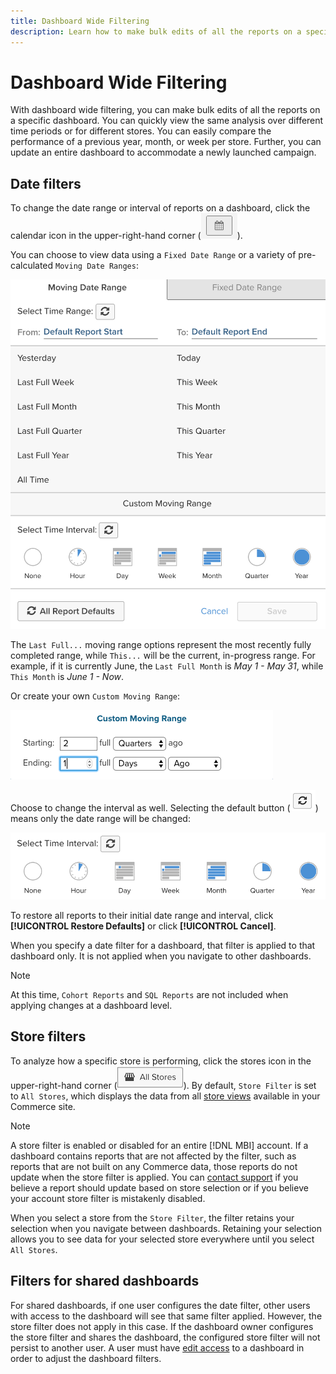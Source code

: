 ```yaml
---
title: Dashboard Wide Filtering
description: Learn how to make bulk edits of all the reports on a specific dashboard.
---
```

# Dashboard Wide Filtering

With dashboard wide filtering, you can make bulk edits of all the reports on a specific dashboard. You can quickly view the same analysis over different time periods or for different stores. You can easily compare the performance of a previous year, month, or week per store. Further, you can update an entire dashboard to accommodate a newly launched campaign.

## Date filters

To change the date range or interval of reports on a dashboard, click the calendar icon in the upper-right-hand corner (![calendar](../../assets/calendar-button.png)).

You can choose to view data using a `Fixed Date Range` or a variety of pre-calculated `Moving Date Ranges`:

![moving date ranges](../../assets/moving_date_ranges.png)

The `Last Full...` moving range options represent the most recently fully completed range, while `This...` will be the current, in-progress range. For example, if it is currently June, the `Last Full Month` is _May 1 - May 31_, while `This Month` is _June 1 - Now_.

Or create your own `Custom Moving Range`\:

![custom moving range](../../assets/custom-moving-range.png)

Choose to change the interval as well. Selecting the default button (![time interval default](../../assets/time_interval_default.png)) means only the date range will be changed:

![time interval](../../assets/time_interval.png)

To restore all reports to their initial date range and interval, click **[!UICONTROL Restore Defaults]** or click **[!UICONTROL Cancel]**.

When you specify a date filter for a dashboard, that filter is applied to that dashboard only. It is not applied when you navigate to other dashboards.

>[!NOTE]
>
>At this time, `Cohort Reports` and `SQL Reports` are not included when applying changes at a dashboard level.

## Store filters

To analyze how a specific store is performing, click the stores icon in the upper-right-hand corner (![Store Filter](../../assets/store-filter.png)). By default, `Store Filter` is set to `All Stores`, which displays the data from all [store views](https://docs.magento.com/user-guide/stores/stores-all-create-view.html) available in your Commerce site.

>[!NOTE]
>
>A store filter is enabled or disabled for an entire [!DNL MBI] account. If a dashboard contains reports that are not affected by the filter, such as reports that are not built on any Commerce data, those reports do not update when the store filter is applied. You can [contact support](../../getting-started/support.md) if you believe a report should update based on store selection or if you believe your account store filter is mistakenly disabled.

When you select a store from the `Store Filter`, the filter retains your selection when you navigate between dashboards. Retaining your selection allows you to see data for your selected store everywhere until you select `All Stores`.

## Filters for shared dashboards

For shared dashboards, if one user configures the date filter, other users with access to the dashboard will see that same filter applied. However, the store filter does not apply in this case. If the dashboard owner configures the store filter and shares the dashboard, the configured store filter will not persist to another user. A user must have [edit access](../../data-user/dashboards/share-dashboard-with-users.md) to a dashboard in order to adjust the dashboard filters.

